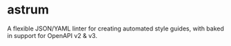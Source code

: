 # astrum
A flexible JSON/YAML linter for creating automated style guides, with baked in support for OpenAPI v2 &amp; v3.
